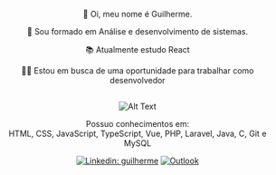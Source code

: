 <div align='center'> 
  
👋 Oi, meu nome é Guilherme.
  
 
  
:school: Sou formado em Análise e desenvolvimento de sistemas.
  
:books: Atualmente estudo React

:technologist: Estou em busca de uma oportunidade para trabalhar como desenvolvedor
 ##
![Alt Text](https://i.pinimg.com/originals/35/98/8b/35988bf09ce2be958e36f4bc8f4575d1.gif)

  
 Possuo conhecimentos em:   
  HTML, CSS, JavaScript, TypeScript, Vue, PHP, Laravel, Java, C, Git e MySQL


[![Linkedin: guilherme](https://img.shields.io/badge/-guilherme-blue?style=flat-square&logo=Linkedin&logoColor=white&link=https://www.linkedin.com/in/guilherme-serafim/)](https://www.linkedin.com/in/guilherme-serafim/)  [![Outlook](https://img.shields.io/twitter/url?label=email&logo=microsoft-outlook&style=social&url=http%3A%2F%2Fmailto%3Aguilherme-lira%40outlook.com.br)](mailto:guilherme-lira@outlook.com.br)

</div>
  
  
  
